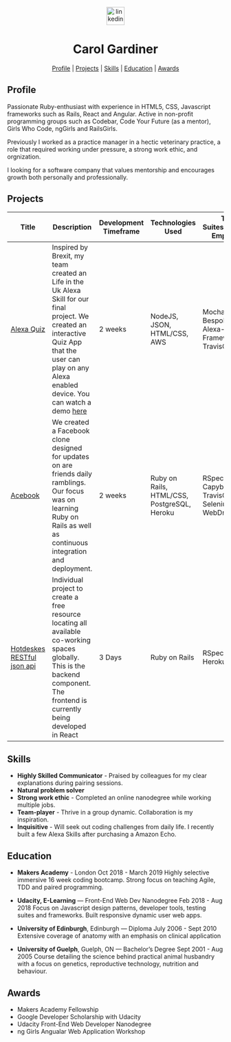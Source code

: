 
<p align="center">
  
<a href="https://www.linkedin.com/in/carol-gardiner-40a165a5//">
<img src="https://www.iconfinder.com/data/icons/free-social-icons/67/linkedin_circle_color-512.png" alt="linkedin" hspace="50" height="42" width="42"></a></p>

<h1 align="center"> Carol Gardiner </h1>

<div align="center"> 
  
[Profile](#profile) | 
[Projects](#projects) | 
[Skills](#skills) | 
[Education](#education) | 
[Awards](#awards) 

</div>

<a name="profile"></a>

## Profile
Passionate Ruby-enthusiast with experience in HTML5, CSS, Javascript frameworks such as Rails, React and Angular. Active in non-profit programming groups such as Codebar, Code Your Future (as a mentor), Girls Who Code, ngGirls and RailsGirls.

Previously I worked as a practice manager in a hectic veterinary practice, a role that required working under pressure, a strong work ethic, and orgnization.

I looking for a software company that values mentorship and encourages growth both personally and professionally. 

<a name="projects"></a>
## Projects
| Title | Description | Development Timeframe | Technologies Used | Test Suites/CIs/CDs Employed |
|--|--|--|--|--|
| [Alexa Quiz](https://github.com/learningtocode101/alexa_node_js_quiz) | Inspired by Brexit, my team created an Life in the Uk Alexa Skill for our final project. We created an interactive Quiz App that the user can play on any Alexa enabled device. You can watch a demo [here](https://www.youtube.com/watch?v=u7rnM6qNkW8&feature=youtu.be) | 2 weeks | NodeJS, JSON, HTML/CSS, AWS | Mocha, Bespoken, Alexa-Testing-Framework, TravisCI |
| [Acebook](https://github.com/CazaBelle/acebook-rails-smoking-dragons) | We created a Facebook clone designed for updates on are friends daily ramblings. Our focus was on learning Ruby on Rails as well as continuous integration and deployment. | 2 weeks | Ruby on Rails, HTML/CSS, PostgreSQL, Heroku | RSpec, Capybara, TravisCI, Selenium WebDriver |
| [Hotdeskes RESTful json api]() | Individual project to create a free resource locating all available co-working spaces globally. This is the backend component. The frontend is currently being developed in React | 3 Days | Ruby on Rails | RSpec, Travis, Heroku |

<a name="skills"></a>
## Skills
* **Highly Skilled Communicator**  - Praised by colleagues for my clear explanations during pairing sessions.
* **Natural problem solver**
* **Strong work ethic** -  Completed an online nanodegree while working multiple jobs.
* **Team-player** - Thrive in a group dynamic. Collaboration is my inspiration.
* **Inquisitive** - Will seek out coding challenges from daily life. I recently built a few Alexa Skills after purchasing a Amazon Echo.

<a name="education"></a>
## Education

* **Makers Academy** - London
Oct 2018 - March 2019
Highly selective immersive 16 week coding bootcamp. Strong focus on teaching Agile, TDD and paired programming.

* **Udacity, E-Learning** — Front-End Web Dev Nanodegree
Feb 2018 - Aug 2018
Focus on Javascript design patterns, developer tools, testing suites and frameworks. Built responsive dynamic user web apps.

* **University of Edinburgh**, Edinburgh — Diploma
July 2006 - Sept 2010
Extensive coverage of anatomy with an emphasis on clinical application

* **University of Guelph**, Guelph, ON — Bachelor’s Degree
Sept 2001 - Aug 2005
Course detailing the science behind practical animal husbandry with a focus on genetics, reproductive technology, nutrition and behaviour.

<a name="awards"></a>
## Awards
+ Makers Academy Fellowship
+ Google Developer Scholarship with Udacity
+ Udacity Front-End Web Developer Nanodegree
+ ng Girls Angualar Web Application Workshop

